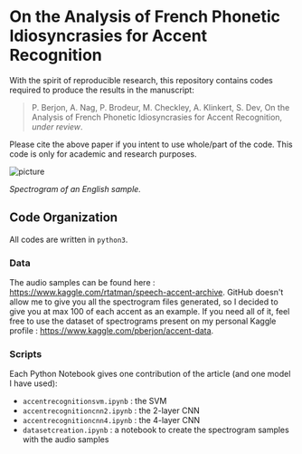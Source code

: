 # On the Analysis of French Phonetic Idiosyncrasies for Accent Recognition

With the spirit of reproducible research, this repository contains codes required to produce the results in the manuscript:

> P. Berjon, A. Nag, P. Brodeur, M. Checkley, A. Klinkert, S. Dev, On the Analysis of French Phonetic Idiosyncrasies for Accent Recognition, *under review*.

Please cite the above paper if you intent to use whole/part of the code. This code is only for academic and research purposes.

![picture](https://github.com/pberjon/Article-Accent-Recognition/blob/master/images/english1.png)

*Spectrogram of an English sample.*

 ## Code Organization
 All codes are written in `python3`.
 
 ### Data
The audio samples can be found here : https://www.kaggle.com/rtatman/speech-accent-archive.
GitHub doesn't allow me to give you all the spectrogram files generated, so I decided to give you at max 100 of each accent as an example. If you need all of it, feel free to use the dataset of spectrograms present on my personal Kaggle profile : https://www.kaggle.com/pberjon/accent-data.

### Scripts

Each Python Notebook gives one contribution of the article (and one model I have used): 
 + `accentrecognitionsvm.ipynb` : the SVM
 + `accentrecognitioncnn2.ipynb` : the 2-layer CNN
 + `accentrecognitioncnn4.ipynb` : the 4-layer CNN
 + `datasetcreation.ipynb` : a notebook to create the spectrogram samples with the audio samples
